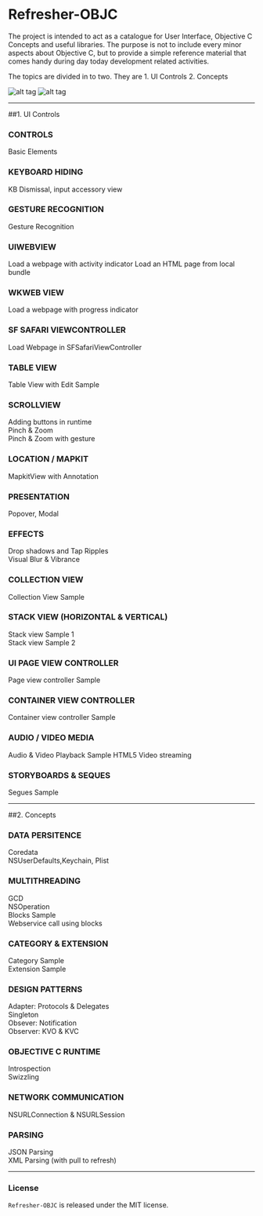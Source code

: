 # Refresher-OBJC

The project is intended to act as a catalogue for User Interface, Objective C Concepts and useful libraries.
The purpose is not to include every minor aspects about Objective C, but to provide a simple reference material that comes handy during day today development related activities.

The topics are divided in to two. They are 1. UI Controls 2. Concepts 

![alt tag](https://github.com/nishabe/Refresher-OBJC/blob/master/Screenshots/u.gif)
![alt tag](https://github.com/nishabe/Refresher-OBJC/blob/master/Screenshots/c.gif)
***
##1. UI Controls  

### CONTROLS
Basic Elements
### KEYBOARD HIDING  
KB Dismissal, input accessory view
### GESTURE RECOGNITION  
Gesture Recognition
### UIWEBVIEW  
Load a webpage with activity indicator 
Load an HTML page from local bundle  
### WKWEB VIEW  
Load a webpage with progress indicator
### SF SAFARI VIEWCONTROLLER  
Load Webpage in SFSafariViewController
### TABLE VIEW 
Table View with Edit Sample
### SCROLLVIEW  
Adding buttons in runtime  
Pinch & Zoom  
Pinch & Zoom with gesture
### LOCATION / MAPKIT
MapkitView with Annotation
### PRESENTATION
Popover, Modal
### EFFECTS
Drop shadows and Tap Ripples   
Visual Blur & Vibrance
### COLLECTION VIEW
Collection View Sample
### STACK VIEW (HORIZONTAL & VERTICAL)
Stack view Sample 1    
Stack view Sample 2
### UI PAGE VIEW CONTROLLER
Page view controller Sample
### CONTAINER VIEW CONTROLLER
Container view controller Sample
### AUDIO / VIDEO MEDIA
Audio & Video Playback Sample
HTML5 Video streaming
### STORYBOARDS & SEQUES
Segues Sample

***

##2. Concepts 
### DATA PERSITENCE
Coredata    
NSUserDefaults,Keychain, Plist
### MULTITHREADING
GCD    
NSOperation    
Blocks Sample     
Webservice call using blocks
### CATEGORY & EXTENSION
Category Sample    
Extension Sample
### DESIGN PATTERNS
Adapter: Protocols & Delegates    
Singleton    
Obsever: Notification    
Observer: KVO & KVC
### OBJECTIVE C RUNTIME
Introspection    
Swizzling
### NETWORK COMMUNICATION
NSURLConnection & NSURLSession    
### PARSING
JSON Parsing     
XML Parsing (with pull to refresh)
***
### License

`Refresher-OBJC` is released under the MIT license.
